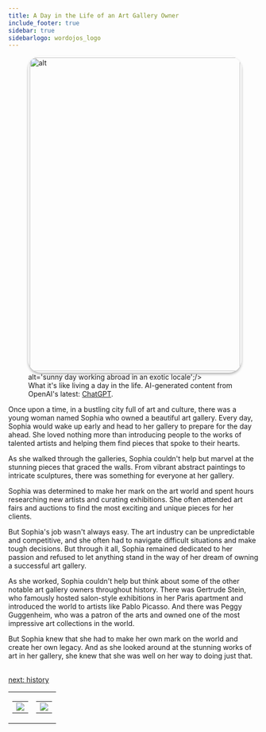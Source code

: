 ```yaml
---
title: A Day in the Life of an Art Gallery Owner
include_footer: true
sidebar: true
sidebarlogo: wordojos_logo
---
```

<figure>
    <img src='/uploads/a-day-in-the-life.jpg' style="width: 100%;height: 630px;padding: 3px; box-shadow: 0 3px 5px rgba(0,0,0,.3);border-radius: 25px;overflow: hidden;border: none;" align="middle"; alt='alt';/> alt='sunny day working abroad in an exotic locale';/>
    <figcaption>What it's like living a day in the life.  AI-generated content from OpenAI's latest: <a href="https://openai.com/blog/chatgpt/" >ChatGPT</a>.</figcaption>
</figure>
<p>
Once upon a time, in a bustling city full of art and culture, there was a young woman named Sophia who owned a beautiful art gallery. Every day, Sophia would wake up early and head to her gallery to prepare for the day ahead. She loved nothing more than introducing people to the works of talented artists and helping them find pieces that spoke to their hearts.

As she walked through the galleries, Sophia couldn't help but marvel at the stunning pieces that graced the walls. From vibrant abstract paintings to intricate sculptures, there was something for everyone at her gallery.

Sophia was determined to make her mark on the art world and spent hours researching new artists and curating exhibitions. She often attended art fairs and auctions to find the most exciting and unique pieces for her clients.

But Sophia's job wasn't always easy. The art industry can be unpredictable and competitive, and she often had to navigate difficult situations and make tough decisions. But through it all, Sophia remained dedicated to her passion and refused to let anything stand in the way of her dream of owning a successful art gallery.

As she worked, Sophia couldn't help but think about some of the other notable art gallery owners throughout history. There was Gertrude Stein, who famously hosted salon-style exhibitions in her Paris apartment and introduced the world to artists like Pablo Picasso. And there was Peggy Guggenheim, who was a patron of the arts and owned one of the most impressive art collections in the world.

But Sophia knew that she had to make her own mark on the world and create her own legacy. And as she looked around at the stunning works of art in her gallery, she knew that she was well on her way to doing just that.

<br>
<a href="https://workdojos.com/artgalleries/history">next: history</a>
<br>
</p>
<table border="0" cellpadding="0" cellspacing="0" width="600" id="templateColumns">
    <tr>
        <td align="center" valign="top" width="50%" class="templateColumnContainer">
            <table border="0" cellpadding="10" cellspacing="0" height="100%" width="100px">
                <tr>
                    <td class="leftColumnContent">
                      <a href="https://artgalleries.workdojos.com">
                        <img src="/uploads/d.svg" class="columnImage" />
                    </td>
                </tr>
            </table>
        </td>
        <td align="center" valign="top" width="50%" class="templateColumnContainer">
            <table border="0" cellpadding="10" cellspacing="0" height="100%" width="100px">
                <tr>
                    <td class="rightColumnContent">
                      <a href="https://biologist.workdojos.com">
                        <img src="/uploads/randomdojo.svg" class="columnImage" />
                    </td>
            </table>
        </td>
    </tr>
</table>